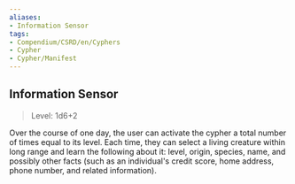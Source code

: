 ```yaml
---
aliases:
- Information Sensor
tags:
- Compendium/CSRD/en/Cyphers
- Cypher
- Cypher/Manifest
---
```


  
## Information Sensor  
>Level: 1d6+2  
  
Over the course of one day, the user can activate the cypher a total number of times equal to its level. Each time, they can select a living creature within long range and learn the following about it: level, origin, species, name, and possibly other facts (such as an individual's credit score, home address, phone number, and related information).